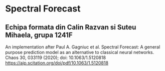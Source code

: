 # Spectral Forecast
Echipa formata din Calin Razvan si Suteu Mihaela, grupa 1241F
-------------------------------------------------------------------------------------------------------
An implementation after Paul A. Gagniuc et al. Spectral Forecast: A general purpose prediction model as
an alternative to classical neural networks.
Chaos 30, 033119 (2020); doi: 10.1063/1.5120818 https://aip.scitation.org/doi/pdf/10.1063/1.5120818
